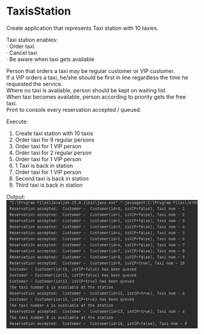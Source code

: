 # TaxisStation
Create application that represents Taxi station with 10 taxies.  

Taxi station enables:  
·         Order taxi    
·         Cancel taxi  
·         Be aware when taxi gets available  

Person that orders a taxi may be regular customer or VIP customer.  
If a VIP orders a taxi, he/she should be first in line regardless the time he requested the service.  
Where no taxi is available, person should be kept on waiting list.  
When taxi becomes available, person according to priority gets the free taxi.  
Print to console every reservation accepted / queued.  
 
Execute:  

1. Create taxi station with 10 taxis    
2. Order taxi for 9 regular persons  
3. Order taxi for 1 VIP person  
4. Order taxi for 2 regular person   
5. Order taxi for 1 VIP person  
6. 1 Taxi is back in station  
7. Order taxi for 1 VIP person  
8. Second taxi is back in station   
9. Third taxi is back in station  

Output:  
![](12.jpg)
